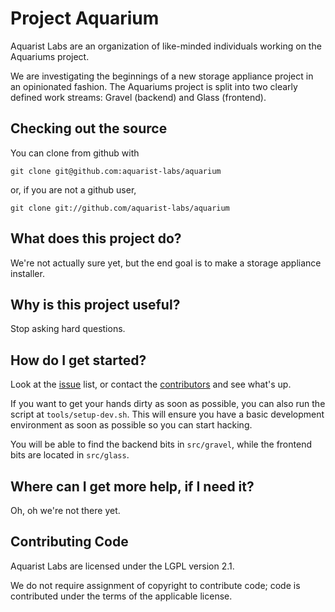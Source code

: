 # Project Aquarium

Aquarist Labs are an organization of like-minded individuals working on the Aquariums project. 

We are investigating the beginnings of a new storage appliance project in an opinionated fashion. The Aquariums project is split into two clearly defined work streams: Gravel (backend) and Glass (frontend). 

## Checking out the source

You can clone from github with

	git clone git@github.com:aquarist-labs/aquarium

or, if you are not a github user,

	git clone git://github.com/aquarist-labs/aquarium

## What does this project do?

We're not actually sure yet, but the end goal is to make a storage appliance installer.

## Why is this project useful?

Stop asking hard questions.

## How do I get started?

Look at the [issue](https://github.com/aquarist-labs/aquarium/issues) list, or
contact the [contributors](https://github.com/orgs/aquarist-labs/people) and
see what's up.

If you want to get your hands dirty as soon as possible, you can also run the
script at `tools/setup-dev.sh`. This will ensure you have a basic development
environment as soon as possible so you can start hacking.

You will be able to find the backend bits in `src/gravel`, while the frontend
bits are located in `src/glass`.

## Where can I get more help, if I need it?

Oh, oh we're not there yet.

## Contributing Code

Aquarist Labs are licensed under the LGPL version 2.1. 

We do not require assignment of copyright to contribute code; code is contributed under the terms of the applicable license.
